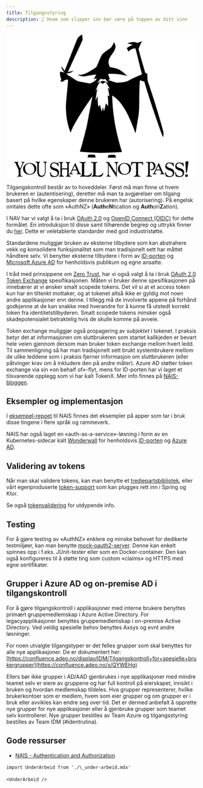 ```yaml
---
title: Tilgangsstyring
description: 💂 Hvem som slipper inn bør være på toppen av ditt sinn
---
```


![You shall not pass!](../../static/img/You-Shall-Not-Pass.png)

Tilgangskontroll består av to hoveddeler. Først må man finne ut hvem brukeren er (autentisering), deretter må man ta
avgjørelser om tilgang basert på hvilke egenskaper denne brukeren har (autorisering). På engelsk omtales dette ofte som
«AuthNZ» (**Auth**e**N**tication og **Auth**ori**Z**ation).

I NAV har vi valgt å ta i bruk [OAuth 2.0](https://oauth.net/2/) og [OpenID Connect (OIDC)](https://openid.net/connect/)
for dette formålet. En introduksjon til disse samt tilhørende begrep og uttrykk finner
du [her](https://nais.io/blog/posts/oauth1/). Dette er veletablerte standarder med god industristøtte.

Standardene muliggjør bruken av eksterne tilbydere som kan abstrahere vekk og konsolidere funksjonalitet som man
tradisjonelt sett har måttet håndtere selv. Vi benytter eksterne tilbydere i form
av [ID-porten](https://eid.difi.no/nb/id-porten)
og [Microsoft Azure AD](https://docs.microsoft.com/en-us/azure/active-directory/develop/active-directory-v2-protocols)
for henholdsvis publikum og egne ansatte.

I tråd med prinsippene om [Zero Trust](https://doc.nais.io/appendix/zero-trust/), har vi også valgt å ta i
bruk [OAuth 2.0 Token Exchange](https://www.rfc-editor.org/rfc/rfc8693.html) spesifikasjonen. Måten vi bruker denne
spesifikasjonen på innebærer at vi ønsker smalt scopede tokens. Det vil si at et access token kun har én tiltenkt
mottaker, og at tokenet altså ikke er gyldig mot noen andre applikasjoner enn denne. I tillegg må de involverte appene
på forhånd godkjenne at de kan snakke med hverandre for å kunne få utstedt korrekt token fra identitetstilbyderen. Smalt
scopede tokens minsker også skadepotensialet betraktelig hvis de skulle komme på avveie.

Token exchange muliggjør også propagering av _subjektet_ i tokenet. I praksis betyr det at informasjonen om
sluttbrukeren som startet kallkjeden er bevart hele veien gjennom dersom man bruker token exchange mellom hvert ledd.
Til sammenligning så har man tradisjonelt sett brukt systembrukere mellom de ulike leddene som i praksis fjerner
informasjon om sluttbrukeren (eller påtvinger krav om å inkludere den på andre måter). Azure AD støtter token exchange
via sin «on behalf of»-flyt, mens for ID-porten har vi laget et tilsvarende opplegg som vi har kalt TokenX. Mer info
finnes på [NAIS-bloggen](https://nais.io/blog/posts/oauth2/).

## Eksempler og implementasjon

I [eksempel-repoet](https://github.com/nais/examples) til NAIS finnes det eksempler på apper som tar i bruk disse
tingene i flere språk og rammeverk.

NAIS har også laget en «auth-as-a-service»-løsning i form av en Kubernetes-sidecar
kalt [Wonderwall](https://github.com/nais/wonderwall) for
henholdsvis [ID-porten](https://doc.nais.io/security/auth/idporten/sidecar/)
og [Azure AD](https://doc.nais.io/security/auth/azure-ad/sidecar/).

## Validering av tokens

Når man skal validere tokens, kan man benytte et [tredjepartsbibliotek](https://jwt.io/libraries), eller vårt
egenproduserte [token-support](https://github.com/navikt/token-support/) som kan plugges rett inn i Spring og Ktor.

Se også [tokenvalidering](https://doc.nais.io/security/auth/concepts/tokens/#token-validation) for utdypende info.

## Testing

For å gjøre testing av «AuthNZ» enklere og minske behovet for dedikerte testmiljøer, kan man
benytte [mock-oauth2-server](https://github.com/navikt/mock-oauth2-server). Denne kan enkelt spinnes opp i f.eks.
JUnit-tester eller som en Docker-container. Den kan også konfigureres til å støtte ting som custom «claims» og HTTPS med
egne sertifikater.

## Grupper i Azure AD og on-premise AD i tilgangskontroll

For å gjøre tilgangskontroll i applikasjoner med interne brukere benyttes primært gruppemedlemskap i Azure Active Directory. For legacyapplikasjoner benyttes gruppemedlemskap i on-premise Active Directory. Ved veldig spesielle behov benyttes Axsys og evnt andre løsninger.

For noen utvalgte tilgangstyper er det felles grupper som skal benyttes for alle nye applikasjoner. De er dokumentert her: [https://confluence.adeo.no/display/IDM/Tilgangskontroll+for+spesielle+brukergrupper](https://confluence.adeo.no/x/QYWEHg)

Ellers bør ikke grupper i AD/AAD gjenbrukes i nye applikasjoner med mindre teamet selv er eiere av gruppene og har full kontroll på eierskapet, innsikt i bruken og hvordan medlemskap tildeles. Hva grupper representerer, hvilke brukerkontoer som er medlem, hvem som eier grupper og om grupper er i bruk eller avvikles kan endre seg over tid. Det er dermed anbefalt å opprette nye grupper for nye applikasjoner eller å gjenbruke grupper som teamet selv kontrollerer.
Nye grupper bestilles av Team Azure og tilgangsstyring bestilles av Team IDM (\#identrutina).

## Gode ressurser

- [NAIS - Authentication and Authorization](https://doc.nais.io/security/auth/)

```mdx-code-block
import UnderArbeid from './\_under-arbeid.mdx'

<UnderArbeid />
```
